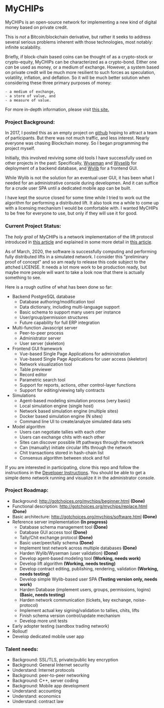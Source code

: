 # MyCHIPs
MyCHIPs is an open-source network for implementing a new kind of digital money based on private credit.

This is *not* a Bitcoin/blockchain derivative, but rather it seeks to address
several serious problems inherent with those technologies, most notably: infinite scalability.

Briefly, if block-chain based coins can be thought of as a crypto-stock
or crypto-equity, MyCHIPs can be characterized as a crypto-bond.
Either one _can_ be used as money, or a medium of exchange.
However, a system based on private credit will be much more resilient to such forces as speculation,
volatility, inflation, and deflation.
So it will be much better solution when considering these three primary purposes of money:

    - a medium of exchange,
    - a store of value, and 
    - a measure of value.

For more in-depth information, please visit [this site.](http://gotchoices.org/mychips/beginner.html)

### Project Background:
In 2017, I posted this as an empty project on [github](http://github.com/gotchoices/mychips)
hoping to attract a team of participants.  But there was not much traffic, and less interest.
Nearly everyone was chasing Blockchain money.  So I began programming the project myself.

Initially, this involved reviving some old tools I have successfully used on other projects in the past:
Specifically, [Wyseman](http://github.com/gotchoices/wyseman) and
[Wyselib](http://github.com/gotchoices/wyselib) for deployment of a backend database, and
[Wylib](http://github.com/gotchoices/wylib) for a frontend GUI.

While Wylib is not the solution for an eventual user GUI, it has been what I needed
for an administrative console during developmen.
And it can suffice for a crude user SPA until a dedicated mobile app can be built.

I have kept the source closed for some time while I tried to work out the algorithm for performing a distributed lift.
It also took me a while to come up with a licensing mechanism I would be comfortable with.
I wanted MyCHIPs to be free for everyone to use, but only if they will use it for good.

### Current Project Status:
The _holy grail_ of MyCHIPs is a network implementation of the lift protocol introduced
in [this article](http://gotchoices.org/mychips/coupon.html) and explained in some more detail 
in [this article](http://gotchoices.org/mychips/acdc.html).

As of March, 2020, the software is successfully computing and performing fully distributed lifts in a simulated network.
I consider this "preliminary proof of concept" and so am ready to release this code subject to the attched LICENSE.
It needs a lot more work to be production ready, but maybe more people will want to take a look now that there is actually something to see.

Here is a rough outline of what has been done so far:

- Backend PostgreSQL database
  - Database authoring/modification tool
  - Data dictionary, including multi-language support
  - Basic schema to support many users per instance
  - User/group/permission structures
  - Future capability for full ERP integration
- Multi-function Javascript server
  - Peer-to-peer process
  - Administrator server
  - User server (skeleton)
- Frontend GUI framework
  - Vue-based Single Page Applications for administration
  - Vue-based Single Page Applications for user access (skeleton)
  - Network visualization tool
  - Table previewer
  - Record editor
  - Parametric search tool
  - Support for reports, actions, other control-layer functions
  - Support for editing/viewing tally contracts
- Simulations
  - Agent-based modeling simulation process (very basic)
  - Local simulation engine (single host)
  - Network based simulation engine (multiple sites)
  - Docker based simulation engine (N sites)
  - Command line UI to create/analyze simulated data sets
- Model algorithm
  - Users can negotiate tallies with each other
  - Users can exchange chits with each other
  - Sites can discover possible lift pathways through the network
  - Can (manually) initiate circular lifts through the network
  - Chit transactions stored in hash-chain list
  - Consensus algorithm between stock and foil

If you are interested in participating, clone this repo and follow the instructions
in the [Developer Instructions](doc/Development).  You should be able to get a
simple demo network running and visualize it in the administrator console.

### Project Roadmap:
- Background: http://gotchoices.org/mychips/beginner.html **(Done)**
- Functional description: http://gotchoices.org/mychips/replace.html **(Done)**
- Basic architecture: http://gotchoices.org/mychips/software.html **(Done)**
- Reference server implementation **(In progress)**
  - Database schema management tool **(Done)**
  - Database GUI access tool **(Done)**
  - Tally/Chit exchange protocol **(Done)**
  - Basic user/peer/tally schema **(Done)**
  - Implement test network across multiple databases **(Done)**
  - Harden Wylib/Wyseman (user validation) **(Done)**
  - Develop agent-based modeling tool **(Working, needs work)**
  - Develop lift algorithm **(Working, needs testing)**
  - Develop contract editing, publishing, rendering, validation **(Working, needs testing)**
  - Develop simple Wylib-based user SPA **(Testing version only, needs work)**
  - Harden Database (implement users, groups, permissions, logins) **(Basic, needs testing)**
  - Harden network communication (tickets, key exchange, noise-protocol)
  - Implement actual key signing/validation to tallies, chits, lifts
  - Finish schema version control/update mechanism
  - Develop more unit tests
- Early adopter testing (sandbox trading network)
- Rollout!
- Develop dedicated mobile user app

### Talent needs:
- Background: SSL/TLS, private/public key encryption
- Background: General Internet security
- Understand: Internet protocols
- Background: peer-to-peer networking
- Background: C++, server coding
- Background: Mobile app development
- Understand: accounting
- Understand: economics
- Understand: contract law
